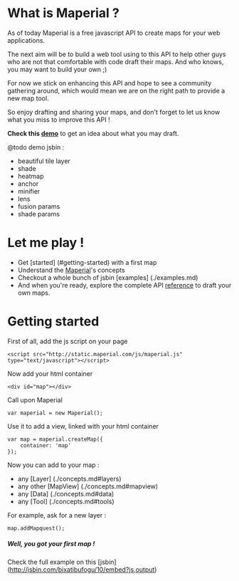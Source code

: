 
# What is Maperial ?

As of today Maperial is a free javascript API to create maps for your web
applications.

The next aim will be to build a web tool using to this API to help other guys
who are not that comfortable with code draft their maps.
And who knows, you may want to build your own ;)

For now we stick on enhancing this API and hope to see a community
gathering around, which would mean we are on the right path to provide a new
map tool.

So enjoy drafting and sharing your maps, and don't forget to let us know
what you miss to improve this API !

**Check this [demo](http://jsbin.com/bixatibufogu/10/embed?js,output)**
to get an idea about what you may draft.

@todo demo jsbin :
- beautiful tile layer
- shade
- heatmap
- anchor
- minifier
- lens
- fusion params
- shade params

# Let me play !
- Get [started] (#getting-started) with a first map
- Understand the [Maperial](./concepts.md)'s concepts
- Checkout a whole bunch of jsbin [examples] (./examples.md)
- And when you're ready, explore the complete API
[reference](http://static.maperial.com/doc) to draft your own maps.

# Getting started
First of all, add the js script on your page
```
<script src="http://static.maperial.com/js/maperial.js" type="text/javascript"></script>
```

Now add your html container
```
<div id="map"></div>
```

Call upon Maperial
```
var maperial = new Maperial();
```

Use it to add a view, linked with your html container
```
var map = maperial.createMap({
    container: 'map'
});
```

Now you can add to your map :
- any [Layer] (./concepts.md#layers)
- any other [MapView] (./concepts.md#mapview)
- any [Data] (./concepts.md#data)
- any [Tool] (./concepts.md#tools)

For example, ask for a new layer :
```
map.addMapquest();
```

##### Well, you got your first map !
Check the full example on this [jsbin] (http://jsbin.com/bixatibufogu/10/embed?js,output)
